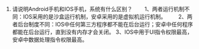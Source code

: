 1. 请说明Android手机和IOS手机，系统有什么区别？
　　1、两者运行机制不同：IOS采用的是沙盒运行机制，安卓采用的是虚拟机运行机制。
　　2、两者后台制度不同：IOS中任何第三方程序都不能在后台运行；安卓中任何程序都能在后台运行，直到没有内存才会关闭。
    3、IOS中用于UI指令权限最高，安卓中数据处理指令权限最高。
    
    